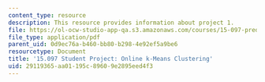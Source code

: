 ```yaml
---
content_type: resource
description: This resource provides information about project 1.
file: https://ol-ocw-studio-app-qa.s3.amazonaws.com/courses/15-097-prediction-machine-learning-and-statistics-spring-2012/29119365aa01195c89609e2895eed4f3_MIT15_097S12_proj1.pdf
file_type: application/pdf
parent_uid: 0d9ec76a-b460-bb80-b298-4e92ef5a9be6
resourcetype: Document
title: '15.097 Student Project: Online k-Means Clustering'
uid: 29119365-aa01-195c-8960-9e2895eed4f3
---
```

